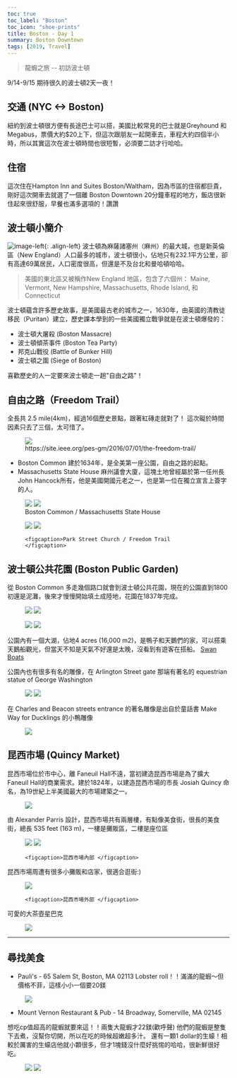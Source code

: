 ```yaml
---
toc: true
toc_label: "Boston"
toc_icon: "shoe-prints"
title: Boston - Day 1
summary: Boston Downtown
tags: [2019, Travel]
---
```


> 龍蝦之旅 -- 初訪波士頓

9/14-9/15 期待很久的波士頓2天一夜！

## 交通 (NYC <-> Boston)

紐約到波士頓很方便有長途巴士可以搭，美國比較常見的巴士就是Greyhound 和 Megabus，票價大約$20上下，但這次跟朋友一起開車去，車程大約四個半小時，所以其實這次在波士頓時間也很短暫，必須要二訪才行哈哈。

## 住宿

這次住在Hampton Inn and Suites Boston/Waltham，因為市區的住宿都巨貴，剛好這次開車去就選了一個離 Boston Downtown 20分鐘車程的地方，飯店很新住起來很舒服，早餐也滿多選項的！讚讚

## 波士頓小簡介

![image-left](../assets/images/post3/map.png){: .align-left} 波士頓為麻薩諸塞州（麻州）的最大城，也是新英倫區（New England）人口最多的城市，波士頓很小，佔地只有232.1平方公里，卻有高達69萬居民，人口密度很高，但還是不及台北和曼哈頓哈哈。

> 美國的東北區又被稱作New England 地區，包含了六個州： Maine, Vermont, New Hampshire, Massachusetts, Rhode Island, 和 Connecticut

波士頓蘊含許多歷史故事，是美國最古老的城市之一，1630年，由英國的清教徒移民（Puritan）建立，歷史課本學到的一些美國獨立戰爭就是在波士頓爆發的：
- 波士頓大屠殺 (Boston Massacre)
- 波士頓傾茶事件 (Boston Tea Party)
- 邦克山戰役 (Battle of Bunker Hill)
- 波士頓之圍 (Siege of Boston)

喜歡歷史的人一定要來波士頓走一趟"自由之路"！

## 自由之路（Freedom Trail）

全長共 2.5 mile(4km)，經過16個歷史景點，跟著紅磚走就對了！
這次礙於時間因素只去了三個，太可惜了。

<figure class="half">
    <img src="../assets/images/post3/freedomtrail1.jpg"/>
    <figcaption>https://site.ieee.org/pes-gm/2016/07/01/the-freedom-trail/</figcaption>
</figure>

- Boston Common 建於1634年，是全美第一座公園，自由之路的起點。
- Massachusetts State House 麻州議會大廈，這塊土地曾經屬於第一任州長John Hancock所有，他是美國開國元老之一，也是第一位在獨立宣言上簽字的人。
<figure class="half">
    <img src="../assets/images/post3/freedomtrail2.jpg"/>
    <img src="../assets/images/post3/freedomtrail3.jpg"/>
    <figcaption>Boston Common / Massachusetts State House</figcaption>
</figure>

<figure class="half">
    <img src="../assets/images/post3/freedomtrail4.jpg"/>
    <img src="../assets/images/post3/freedomtrail5.jpg"/>

    <figcaption>Park Street Church / Freedom Trail </figcaption>
</figure>

## 波士頓公共花園 (Boston Public Garden)

從 Boston Common 多走幾個路口就會到波士頓公共花園，現在的公園直到1800初還是泥灘，後來才慢慢開始填土成陸地，花園在1837年完成。

<figure class="half">
    <img src="../assets/images/post3/garden1.jpg"/>
    <img src="../assets/images/post3/garden2.jpg"/>
</figure>

<figure class="half">
    <img src="../assets/images/post3/garden3.jpg"/>
    <img src="../assets/images/post3/garden4.jpg"/>
</figure>

公園內有一個大湖，佔地4 acres (16,000 m2)，是鴨子和天鵝們的家，可以搭乘天鵝船觀光，但當天不知是天氣不好還是太晚，沒看到有遊客在搭船。
[Swan Boats](https://swanboats.com/)

公園內也有很多有名的雕像，在 Arlington Street gate 那端有著名的 equestrian statue of George Washington
<figure class="half">
    <img src="../assets/images/post3/garden5.jpg"/>
    <img src="../assets/images/post3/garden6.jpg"/>
</figure>

在 Charles and Beacon streets entrance 的著名雕像是出自於童話書 Make Way for Ducklings 的小鴨雕像

<figure>
    <img src="../assets/images/post3/garden7.jpg"/>
</figure>


## 昆西市場 (Quincy Market)

昆西市場位於市中心，離 Faneuil Hall不遠，當初建造昆西市場是為了擴大Faneuil Hall的商業需求。建於1824年，以建造昆西市場的市長 Josiah Quincy 命名，為19世紀上半美國最大的市場建築之一。
<figure>
    <img src="../assets/images/post3/qm1.jpg"/>
</figure>

由 Alexander Parris 設計，昆西市場共有兩層樓，有點像美食街，很長的美食街，總長 535 feet (163 m)，一樓是攤販區，二樓是座位區

<figure>
    <img src="../assets/images/post3/qm2.jpg"/>
    <img src="../assets/images/post3/qm3.jpg"/>

    <figcaption>昆西市場內部 </figcaption>
</figure>

昆西市場周遭有很多小攤販和店家，很適合逛街:)

<figure class="half">
    <img src="../assets/images/post3/qm4.jpg"/>

    <figcaption>昆西市場外部 </figcaption>
</figure>

可愛的大茶壺星巴克
<figure>
    <img src="../assets/images/post3/starbucks.jpg"/>
</figure>

---
## 尋找美食

- Pauli's - 65 Salem St, Boston, MA 02113
Lobster roll！！滿滿的龍蝦～但價格不菲，這樣小小一個要20鎂
<figure class="half">
    <img src="../assets/images/post3/lobster_roll.jpg"/>
</figure>

- Mount Vernon Restaurant & Pub - 14 Broadway, Somerville, MA 02145

想吃cp值超高的龍蝦就要來這！！兩隻大龍蝦才22鎂(歡呼聲)
他們的龍蝦是整隻下去煮，沒幫你切開，所以在吃的時候超嫩超多汁。
還有一顆1 dollar的生蠔！相較於厲害的生蠔店他就小顆很多，但才1塊錢沒什麼好挑惕的哈哈，很新鮮很好吃。
<figure class="half">
    <img src="../assets/images/post3/food1.jpg"/>
    <img src="../assets/images/post3/food2.jpg"/>
</figure>
